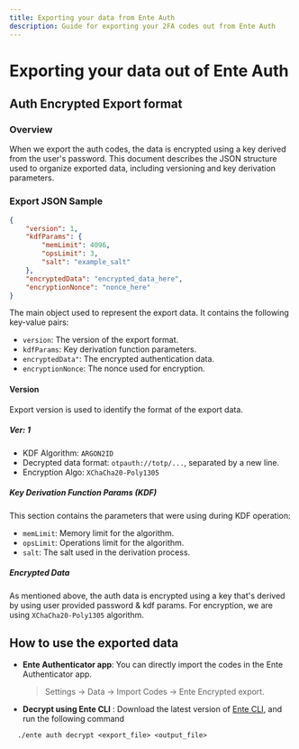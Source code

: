 ```yaml
---
title: Exporting your data from Ente Auth
description: Guide for exporting your 2FA codes out from Ente Auth
---
```


# Exporting your data out of Ente Auth

## Auth Encrypted Export format

### Overview

When we export the auth codes, the data is encrypted using a key derived from
the user's password. This document describes the JSON structure used to organize
exported data, including versioning and key derivation parameters.

### Export JSON Sample

```json
{
    "version": 1,
    "kdfParams": {
        "memLimit": 4096,
        "opsLimit": 3,
        "salt": "example_salt"
    },
    "encryptedData": "encrypted_data_here",
    "encryptionNonce": "nonce_here"
}
```

The main object used to represent the export data. It contains the following
key-value pairs:

-   `version`: The version of the export format.
-   `kdfParams`: Key derivation function parameters.
-   `encryptedData"`: The encrypted authentication data.
-   `encryptionNonce`: The nonce used for encryption.

#### Version

Export version is used to identify the format of the export data.

##### Ver: 1

-   KDF Algorithm: `ARGON2ID`
-   Decrypted data format: `otpauth://totp/...`, separated by a new line.
-   Encryption Algo: `XChaCha20-Poly1305`

##### Key Derivation Function Params (KDF)

This section contains the parameters that were using during KDF operation:

-   `memLimit`: Memory limit for the algorithm.
-   `opsLimit`: Operations limit for the algorithm.
-   `salt`: The salt used in the derivation process.

##### Encrypted Data

As mentioned above, the auth data is encrypted using a key that's derived by
using user provided password & kdf params. For encryption, we are using
`XChaCha20-Poly1305` algorithm.

## How to use the exported data

-   **Ente Authenticator app**: You can directly import the codes in the Ente
    Authenticator app.

    > Settings -> Data -> Import Codes -> Ente Encrypted export.

-   **Decrypt using Ente CLI** : Download the latest version of
    [Ente CLI](https://github.com/ente-io/ente/releases?q=tag%3Acli-v0), and run
    the following command

```
  ./ente auth decrypt <export_file> <output_file>
```
